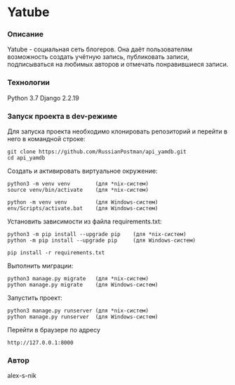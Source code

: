 # Yatube
### Описание
Yatube - социальная сеть блогеров. Она даёт пользователям возможность создать учётную запись, публиковать записи, подписываться на любимых авторов и отмечать понравившиеся записи.
### Технологии
Python 3.7
Django 2.2.19
### Запуск проекта в dev-режиме
Для запуска проекта необходимо клонировать репозиторий и перейти в него в командной строке:

```
git clone https://github.com/RussianPostman/api_yamdb.git
cd api_yamdb
```

Cоздать и активировать виртуальное окружение:

```
python3 -m venv venv        (для *nix-систем)
source venv/bin/activate    (для *nix-систем)
```

```
python -m venv venv         (для Windows-систем)
env/Scripts/activate.bat    (для Windows-систем)
```

Установить зависимости из файла requirements.txt:

```
python3 -m pip install --upgrade pip    (для *nix-систем)
python -m pip install --upgrade pip     (для Windows-систем)
```
```
pip install -r requirements.txt
```

Выполнить миграции:

```
python3 manage.py migrate   (для *nix-систем)
python manage.py migrate    (для Windows-систем)
```

Запустить проект:

```
python3 manage.py runserver (для *nix-систем)
python manage.py runserver  (для Windows-систем)
```

Перейти в браузере по адресу

```
http://127.0.0.1:8000
```

### Автор
alex-s-nik
